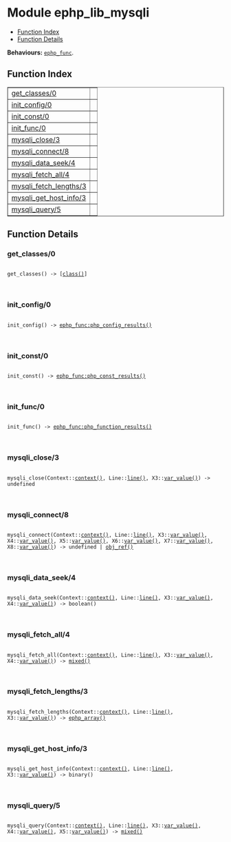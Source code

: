 

# Module ephp_lib_mysqli #
* [Function Index](#index)
* [Function Details](#functions)

__Behaviours:__ [`ephp_func`](ephp_func.md).

<a name="index"></a>

## Function Index ##


<table width="100%" border="1" cellspacing="0" cellpadding="2" summary="function index"><tr><td valign="top"><a href="#get_classes-0">get_classes/0</a></td><td></td></tr><tr><td valign="top"><a href="#init_config-0">init_config/0</a></td><td></td></tr><tr><td valign="top"><a href="#init_const-0">init_const/0</a></td><td></td></tr><tr><td valign="top"><a href="#init_func-0">init_func/0</a></td><td></td></tr><tr><td valign="top"><a href="#mysqli_close-3">mysqli_close/3</a></td><td></td></tr><tr><td valign="top"><a href="#mysqli_connect-8">mysqli_connect/8</a></td><td></td></tr><tr><td valign="top"><a href="#mysqli_data_seek-4">mysqli_data_seek/4</a></td><td></td></tr><tr><td valign="top"><a href="#mysqli_fetch_all-4">mysqli_fetch_all/4</a></td><td></td></tr><tr><td valign="top"><a href="#mysqli_fetch_lengths-3">mysqli_fetch_lengths/3</a></td><td></td></tr><tr><td valign="top"><a href="#mysqli_get_host_info-3">mysqli_get_host_info/3</a></td><td></td></tr><tr><td valign="top"><a href="#mysqli_query-5">mysqli_query/5</a></td><td></td></tr></table>


<a name="functions"></a>

## Function Details ##

<a name="get_classes-0"></a>

### get_classes/0 ###

<pre><code>
get_classes() -&gt; [<a href="#type-class">class()</a>]
</code></pre>
<br />

<a name="init_config-0"></a>

### init_config/0 ###

<pre><code>
init_config() -&gt; <a href="ephp_func.md#type-php_config_results">ephp_func:php_config_results()</a>
</code></pre>
<br />

<a name="init_const-0"></a>

### init_const/0 ###

<pre><code>
init_const() -&gt; <a href="ephp_func.md#type-php_const_results">ephp_func:php_const_results()</a>
</code></pre>
<br />

<a name="init_func-0"></a>

### init_func/0 ###

<pre><code>
init_func() -&gt; <a href="ephp_func.md#type-php_function_results">ephp_func:php_function_results()</a>
</code></pre>
<br />

<a name="mysqli_close-3"></a>

### mysqli_close/3 ###

<pre><code>
mysqli_close(Context::<a href="#type-context">context()</a>, Line::<a href="#type-line">line()</a>, X3::<a href="#type-var_value">var_value()</a>) -&gt; undefined
</code></pre>
<br />

<a name="mysqli_connect-8"></a>

### mysqli_connect/8 ###

<pre><code>
mysqli_connect(Context::<a href="#type-context">context()</a>, Line::<a href="#type-line">line()</a>, X3::<a href="#type-var_value">var_value()</a>, X4::<a href="#type-var_value">var_value()</a>, X5::<a href="#type-var_value">var_value()</a>, X6::<a href="#type-var_value">var_value()</a>, X7::<a href="#type-var_value">var_value()</a>, X8::<a href="#type-var_value">var_value()</a>) -&gt; undefined | <a href="#type-obj_ref">obj_ref()</a>
</code></pre>
<br />

<a name="mysqli_data_seek-4"></a>

### mysqli_data_seek/4 ###

<pre><code>
mysqli_data_seek(Context::<a href="#type-context">context()</a>, Line::<a href="#type-line">line()</a>, X3::<a href="#type-var_value">var_value()</a>, X4::<a href="#type-var_value">var_value()</a>) -&gt; boolean()
</code></pre>
<br />

<a name="mysqli_fetch_all-4"></a>

### mysqli_fetch_all/4 ###

<pre><code>
mysqli_fetch_all(Context::<a href="#type-context">context()</a>, Line::<a href="#type-line">line()</a>, X3::<a href="#type-var_value">var_value()</a>, X4::<a href="#type-var_value">var_value()</a>) -&gt; <a href="#type-mixed">mixed()</a>
</code></pre>
<br />

<a name="mysqli_fetch_lengths-3"></a>

### mysqli_fetch_lengths/3 ###

<pre><code>
mysqli_fetch_lengths(Context::<a href="#type-context">context()</a>, Line::<a href="#type-line">line()</a>, X3::<a href="#type-var_value">var_value()</a>) -&gt; <a href="#type-ephp_array">ephp_array()</a>
</code></pre>
<br />

<a name="mysqli_get_host_info-3"></a>

### mysqli_get_host_info/3 ###

<pre><code>
mysqli_get_host_info(Context::<a href="#type-context">context()</a>, Line::<a href="#type-line">line()</a>, X3::<a href="#type-var_value">var_value()</a>) -&gt; binary()
</code></pre>
<br />

<a name="mysqli_query-5"></a>

### mysqli_query/5 ###

<pre><code>
mysqli_query(Context::<a href="#type-context">context()</a>, Line::<a href="#type-line">line()</a>, X3::<a href="#type-var_value">var_value()</a>, X4::<a href="#type-var_value">var_value()</a>, X5::<a href="#type-var_value">var_value()</a>) -&gt; <a href="#type-mixed">mixed()</a>
</code></pre>
<br />


